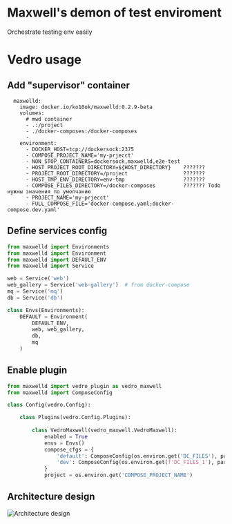 # Maxwell's demon of test enviroment

Orchestrate testing env easily

# Vedro usage
## Add "supervisor" container
```docker-compose
  maxwelld:
    image: docker.io/ko10ok/maxwelld:0.2.9-beta
    volumes:
      # mwd container
      - .:/project
      - ./docker-composes:/docker-composes
      - 
    environment:
      - DOCKER_HOST=tcp://dockersock:2375
      - COMPOSE_PROJECT_NAME='my-prjecct'
      - NON_STOP_CONTAINERS=dockersock,maxwelld,e2e-test
      - HOST_PROJECT_ROOT_DIRECTORY=${HOST_DIRECTORY}    ???????
      - PROJECT_ROOT_DIRECTORY=/project                  ???????
      - HOST_TMP_ENV_DIRECTORY=env-tmp                   ???????
      - COMPOSE_FILES_DIRECTORY=/docker-composes         ??????? Todo нужны значения по умолчанию
      - PROJECT_NAME='my-prjecct'
      - FULL_COMPOSE_FILE='docker-compose.yaml;docker-compose.dev.yaml'
```

## Define services config
```python
from maxwelld import Environments
from maxwelld import Environment
from maxwelld import DEFAULT_ENV
from maxwelld import Service

web = Service('web')
web_gallery = Service('web-gallery')  # from docker-compose
mq = Service('mq')
db = Service('db')

class Envs(Environments):
    DEFAULT = Environment(
        DEFAULT_ENV,
        web, web_gallery,
        db,
        mq
    )
```

## Enable plugin
```python
from maxwelld import vedro_plugin as vedro_maxwell
from maxwelld import ComposeConfig

class Config(vedro.Config):

    class Plugins(vedro.Config.Plugins):
        
        class VedroMaxwell(vedro_maxwell.VedroMaxwell):
            enabled = True
            envs = Envs()
            compose_cfgs = {
                'default': ComposeConfig(os.environ.get('DC_FILES'), parallel_env_limit=1),
                'dev': ComposeConfig(os.environ.get(f'DC_FILES_1'), parallel_env_limit=1),
            }
            project = os.environ.get('COMPOSE_PROJECT_NAME')
```

## Architecture design
![Architecture design](https://www.plantuml.com/plantuml/proxy?cache=no&src=https://raw.githubusercontent.com/ko10ok/maxwelld/server_split_prototype/ARCH.puml)
